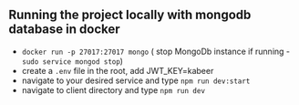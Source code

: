 

## Running the project locally with mongodb database in docker
- `docker run -p 27017:27017 mongo` (  stop MongoDb instance if running - `sudo service mongod stop`)
- create a `.env` file in the root, add JWT_KEY=kabeer
- navigate to your desired service and type `npm run dev:start`
- navigate to client directory and type `npm run dev`